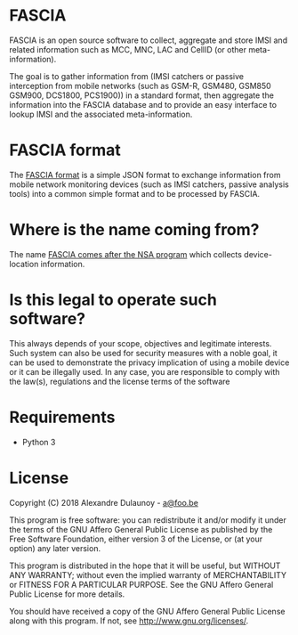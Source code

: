 # FASCIA

FASCIA is an open source software to collect, aggregate and store IMSI and related information such as MCC, MNC, LAC and CellID (or other meta-information).

The goal is to gather information from (IMSI catchers or passive interception from mobile networks (such as GSM-R, GSM480, GSM850 GSM900, DCS1800, PCS1900))
in a standard format, then aggregate the information into the FASCIA database and to provide an easy interface to lookup IMSI and the associated meta-information.

# FASCIA format

The [FASCIA format](./doc/format.md) is a simple JSON format to exchange information from mobile network monitoring devices (such as IMSI catchers, passive analysis tools) into
a common simple format and to be processed by FASCIA.

# Where is the name coming from?

The name [FASCIA comes after the NSA program](https://en.wikipedia.org/wiki/FASCIA_(database)) which collects device-location information.

# Is this legal to operate such software?

This always depends of your scope, objectives and legitimate interests. Such system can also be used for security measures with a noble goal, it can be used to
demonstrate the privacy implication of using a mobile device or it can be illegally used. In any case, you are responsible to comply with the law(s), regulations
and the license terms of the software

# Requirements

- Python 3

# License

Copyright (C) 2018 Alexandre Dulaunoy - a@foo.be

This program is free software: you can redistribute it and/or modify
it under the terms of the GNU Affero General Public License as published
by the Free Software Foundation, either version 3 of the License, or
(at your option) any later version.

This program is distributed in the hope that it will be useful,
but WITHOUT ANY WARRANTY; without even the implied warranty of
MERCHANTABILITY or FITNESS FOR A PARTICULAR PURPOSE.  See the
GNU Affero General Public License for more details.

You should have received a copy of the GNU Affero General Public License
along with this program. If not, see <http://www.gnu.org/licenses/>.

